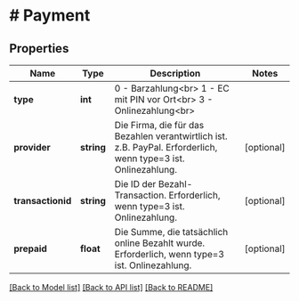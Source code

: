 # # Payment

## Properties

Name | Type | Description | Notes
------------ | ------------- | ------------- | -------------
**type** | **int** | 0 - Barzahlung&lt;br&gt; 1 - EC mit PIN vor Ort&lt;br&gt; 3 - Onlinezahlung&lt;br&gt; |
**provider** | **string** | Die Firma, die für das Bezahlen verantwirtlich ist. z.B. PayPal. Erforderlich, wenn type&#x3D;3 ist. Onlinezahlung. | [optional]
**transactionid** | **string** | Die ID der Bezahl-Transaction. Erforderlich, wenn type&#x3D;3 ist. Onlinezahlung. | [optional]
**prepaid** | **float** | Die Summe, die tatsächlich online Bezahlt wurde. Erforderlich, wenn type&#x3D;3 ist. Onlinezahlung. | [optional]

[[Back to Model list]](../../README.md#models) [[Back to API list]](../../README.md#endpoints) [[Back to README]](../../README.md)
